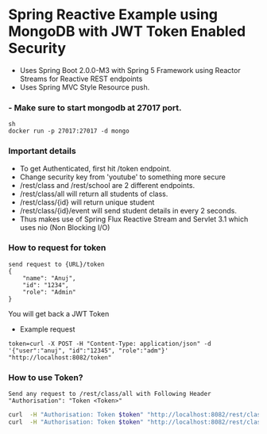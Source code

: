 # Spring Reactive Example using MongoDB with JWT Token Enabled Security

- Uses Spring Boot 2.0.0-M3 with Spring 5 Framework using Reactor Streams for Reactive REST endpoints
- Uses Spring MVC Style Resource push.

### - Make sure to start mongodb at 27017 port.

```
sh
docker run -p 27017:27017 -d mongo
```

### Important details
- To get Authenticated, first hit /token endpoint.
- Change security key from 'youtube' to something more secure
- /rest/class and /rest/school are 2 different endpoints.
- /rest/class/all will return all students of class.
- /rest/class/{id} will return unique student
- /rest/class/{id}/event will send student details in every 2 seconds.
- Thus makes use of Spring Flux Reactive Stream and Servlet 3.1 which uses nio (Non Blocking I/O)


### How to request for token
```$xslt
send request to {URL}/token
{
	"name": "Anuj",
	"id": "1234",
	"role": "Admin"
}
```
You will get back a JWT Token
 - Example request
 ```jshelllanguage
token=curl -X POST -H "Content-Type: application/json" -d '{"user":"anuj", "id":"12345", "role":"adm"}' "http://localhost:8082/token"
```

### How to use Token?

```$xslt
Send any request to /rest/class/all with Following Header
"Authorisation": "Token <Token>"
```

```sh
curl  -H "Authorisation: Token $token" "http://localhost:8082/rest/class/all"
curl  -H "Authorisation: Token $token" "http://localhost:8082/rest/class/53279d19-5c6f-4988-8b43-9d5d3c68be6d/events
```

